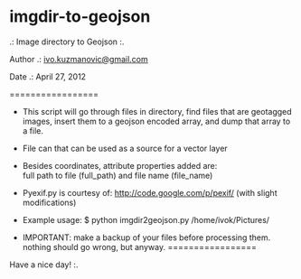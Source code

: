 imgdir-to-geojson
=================

.: Image directory to Geojson :.

Author	.: ivo.kuzmanovic@gmail.com

Date	.: April 27, 2012

=================

*	This script will go through files in directory, find files that are geotagged images, insert them to a geojson 
	encoded array, and dump that array to a file.

*	File can that can be used as a source for a vector layer

*	Besides coordinates, attribute properties added are:	
		full path to file (full_path) and file name (file_name)

*	Pyexif.py is courtesy of: http://code.google.com/p/pexif/ (with slight modifications)

*	Example usage: 
		$ python imgdir2geojson.py /home/ivok/Pictures/

*	IMPORTANT: make a backup of your files before processing them. nothing should go wrong, but anyway.
=================

Have a nice day! :.